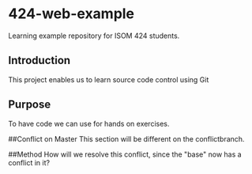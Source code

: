 # 424-web-example
Learning example repository for ISOM 424 students.

## Introduction
This project enables us to learn source code control using Git

## Purpose
To have code we can use for hands on exercises.

##Conflict on Master
This section will be different on the conflictbranch.

##Method
How will we resolve this conflict, since the "base" now has a conflict in it?